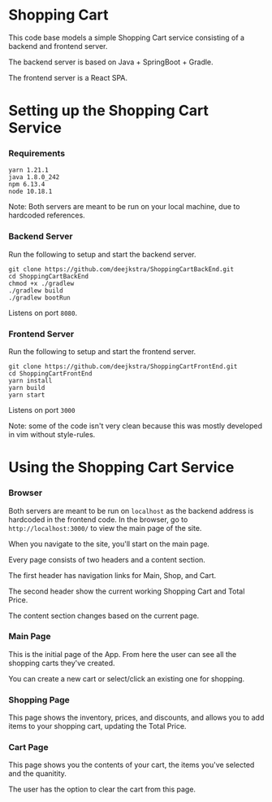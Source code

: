# Shopping Cart
This code base models a simple Shopping Cart service consisting of a backend and frontend server.

The backend server is based on Java + SpringBoot + Gradle.

The frontend server is a React SPA.

# Setting up the Shopping Cart Service

### Requirements

```
yarn 1.21.1
java 1.8.0_242
npm 6.13.4
node 10.18.1
```

Note: Both servers are meant to be run on your local machine, due to hardcoded references.

### Backend Server

Run the following to setup and start the backend server.

```
git clone https://github.com/deejkstra/ShoppingCartBackEnd.git
cd ShoppingCartBackEnd
chmod +x ./gradlew
./gradlew build
./gradlew bootRun
```

Listens on port `8080`.

### Frontend Server

Run the following to setup and start the frontend server.

```
git clone https://github.com/deejkstra/ShoppingCartFrontEnd.git
cd ShoppingCartFrontEnd
yarn install
yarn build
yarn start
```

Listens on port `3000`

Note: some of the code isn't very clean because this was mostly developed in vim without style-rules.

# Using the Shopping Cart Service

### Browser

Both servers are meant to be run on `localhost` as the backend address is hardcoded in the frontend code. In the browser, go to `http://localhost:3000/` to view the main page of the site.

When you navigate to the site, you'll start on the main page.

Every page consists of two headers and a content section.

The first header has navigation links for Main, Shop, and Cart.

The second header show the current working Shopping Cart and Total Price.

The content section changes based on the current page.

### Main Page

This is the initial page of the App. From here the user can see all the shopping carts they've created.

You can create a new cart or select/click an existing one for shopping.

### Shopping Page

This page shows the inventory, prices, and discounts, and allows you to add items to your shopping cart, updating the Total Price.

### Cart Page

This page shows you the contents of your cart, the items you've selected and the quanitity.

The user has the option to clear the cart from this page.
